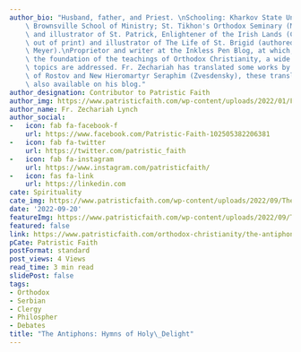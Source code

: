 ```yaml
---
author_bio: "Husband, father, and Priest. \nSchooling: Kharkov State University (Ukraine);\
    \ Brownsville School of Ministry; St. Tikhon's Orthodox Seminary (M.Div.).\nAuthor\
    \ and illustrator of St. Patrick, Enlightener of the Irish Lands (Conciliar Press,\
    \ out of print) and illustrator of The Life of St. Brigid (authored by Jane G.\
    \ Meyer).\nProprietor and writer at the Inkless Pen Blog, at which, based on \
    \ the foundation of the teachings of Orthodox Christianity, a wide variety of\
    \ topics are addressed. Fr. Zechariah has translated some works by St. Dimitry\
    \ of Rostov and New Hieromartyr Seraphim (Zvesdensky), these translations are\
    \ also available on his blog."
author_designation: Contributor to Patristic Faith
author_img: https://www.patristicfaith.com/wp-content/uploads/2022/01/Fr.-Zechariah-Lynch-150x150.png
author_name: Fr. Zechariah Lynch
author_social:
-   icon: fab fa-facebook-f
    url: https://www.facebook.com/Patristic-Faith-102505382206381
-   icon: fab fa-twitter
    url: https://twitter.com/patristic_faith
-   icon: fab fa-instagram
    url: https://www.instagram.com/patristicfaith/
-   icon: fas fa-link
    url: https://linkedin.com
cate: Spirituality
cate_img: https://www.patristicfaith.com/wp-content/uploads/2022/09/The-Antiphons-Hymns-of-Holy-Delight.png
date: '2022-09-20'
featureImg: https://www.patristicfaith.com/wp-content/uploads/2022/09/The-Antiphons-Hymns-of-Holy-Delight.png
featured: false
link: https://www.patristicfaith.com/orthodox-christianity/the-antiphons-hymns-of-holy-delight/
pCate: Patristic Faith
postFormat: standard
post_views: 4 Views
read_time: 3 min read
slidePost: false
tags:
- Orthodox
- Serbian
- Clergy
- Philospher
- Debates
title: "The Antiphons: Hymns of Holy\_Delight"
---
```


